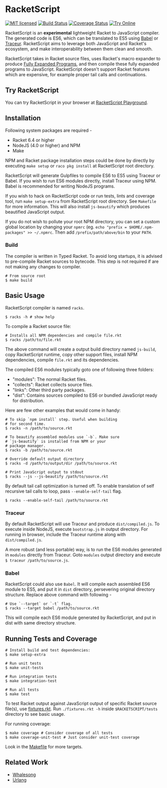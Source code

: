 # RacketScript

[![MIT licensed](https://img.shields.io/badge/license-MIT-blue.svg)](COPYING.md)
[![Build Status](https://travis-ci.org/vishesh/racketscript.svg?branch=master)](https://travis-ci.org/vishesh/racketscript)
[![Coverage Status](https://codecov.io/gh/vishesh/racketscript/coverage.svg?branch=master)](https://codecov.io/gh/vishesh/racketscript?branch=master)
[![Try Online](https://img.shields.io/badge/try_it-online!-ff9900.svg)](http://rapture.twistedplane.com:8080)

RacketScript is an **experimental** lightweight Racket to JavaScript
compiler. The generated code is ES6, which can be translated to ES5
using [Babel](https://babeljs.io/)
or [Traceur](https://github.com/google/traceur-compiler). RacketScript
aims to leverage both JavaScript and Racket's ecosystem, and make
interoperability between them clean and smooth.

RacketScript takes in Racket source files, uses Racket's macro
expander to
produce
[Fully Expanded Programs](https://docs.racket-lang.org/reference/syntax-model.html#%28part._fully-expanded%29),
and then compile these fully expanded programs to
JavaScript. RacketScript doesn't support Racket features which are
expensive, for example proper tail calls and continuations.

## Try RacketScript

You can try RacketScript in your browser
at [RacketScript Playground](http://rapture.twistedplane.com:8080/).

## Installation

Following system packages are required -

- Racket 6.4 or higher
- NodeJS (4.0 or higher) and NPM
- Make

NPM and Racket package installation steps could be done by directly by
executing `make setup` or `raco pkg install` at RacketScript root
directory.

RacketScript will generate Gulpfiles to compile ES6 to ES5 using
Traceur or Babel.  If you wish to run ES6 modules directly, install
Traceur using NPM. Babel is recommended for writing NodeJS programs.

If you wish to hack on RacketScript code or run tests, lints and
coverage tool, run `make setup-extra` from RacketScript root
directory.  See `Makefile` for more information. This will also
install `js-beautify` which produces beautified JavaScript output.

If you do not wish to pollute your root NPM directory, you can set a
custom global location by changing your `npmrc` (eg.  `echo "prefix =
$HOME/.npm-packages" >> ~/.npmrc`. Then add `/prefix/path/above/bin`
to your `PATH`.

### Build

The compiler is written in Typed Racket. To avoid long startups, it is
advised to pre-compile Racket sources to bytecode. This step is not
required if are not making any changes to compiler.

    # From source root
    $ make build

## Basic Usage

RacketScript compiler is named `racks`. 

    $ racks -h # show help
	
To compile a Racket source file:

    # Installs all NPM dependencies and compile file.rkt
	$ racks /path/to/file.rkt
	
The above command will create a output build directory named
`js-build`, copy RacketScript runtime, copy other support files,
install NPM dependencies, compile `file.rkt` and its dependencies.

The compiled ES6 modules typically goto one of following three
folders:

- "modules": The normal Racket files.
- "collects": Racket collects source files.
- "links": Other third party packages.
- "dist": Contains sources compiled to ES6 or bundled JavaScript ready
  for distribution.

Here are few other examples that would come in handy:

	# To skip `npm install` step. Useful when building
	# for second time.
	$ racks -n /path/to/source.rkt
	
	# To beautify assembled modules use `-b`. Make sure
    # `js-beautify` is installed from NPM or your
	# package manager.
	$ racks -b /path/to/source.rkt

    # Override default output directory
    $ racks -d /path/to/output/dir /path/to/source.rkt
	
	# Print JavaScript output to stdout
	$ racks --js --js-beautify /path/to/source.rkt
		
By default tail call optimization is turned off. To enable translation
of self recursive tail calls to loop, pass `--enable-self-tail` flag.

	$ racks --enable-self-tail /path/to/source.rkt

### Traceur

By default RacketScript will use Traceur and produce
`dist/compiled.js`. To execute inside NodeJS, execute `bootstrap.js`
in output directory. For running in browser, include the Traceur
runtime along with `dist/compiled.js`.

A more robust (and less portable) way, is to run the ES6 modules
generated in `modules` directly from Traceur. Goto `modules` output
directory and execute `$ traceur /path/to/source.js`.

### Babel

RacketScript could also use `Babel`. It will compile each assembled ES6
module to ES5, and put it in `dist` directory, persevering original
directory structure. Replace above command with following -

    # Use `--target` or `-t` flag.
    $ racks --target babel /path/to/source.rkt

This will compile each ES6 module generated by RacketScript, and put
in dist with same directory structure.

## Running Tests and Coverage

	# Install build and test dependencies:
	$ make setup-extra
	
	# Run unit tests
	$ make unit-tests
	
	# Run integration tests
	$ make integration-test
	
	# Run all tests
	$ make test
	
To test Racket output against JavaScript output of specific Racket
source file(s), use [fixtures.rkt](test/fixtures.rkt). Run
`./fixtures.rkt -h` inside `$RACKETSCRIPT/tests` directory to see
basic usage.

For running coverage:

	$ make coverage # Consider coverage of all tests
	$ make coverage-unit-test # Just consider unit-test coverage
	
Look in the [Makefile](Makefile) for more targets.
	
## Related Work

- [Whalesong](https://github.com/soegaard/whalesong)
- [Urlang](https://github.com/soegaard/urlang)
